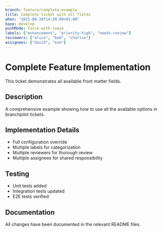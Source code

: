 ```yaml
---
branch: feature/complete-example
title: Complete ticket with all fields
when: "2025-08-20T14:30:00+01:00"
base: develop
pushMode: force-with-lease
labels: ["enhancement", "priority-high", "needs-review"]
reviewers: ["alice", "bob", "charlie"]
assignees: ["david", "eve"]
---
```


# Complete Feature Implementation

This ticket demonstrates all available front matter fields.

## Description
A comprehensive example showing how to use all the available options in branchpilot tickets.

## Implementation Details
- Full configuration override
- Multiple labels for categorization
- Multiple reviewers for thorough review
- Multiple assignees for shared responsibility

## Testing
- Unit tests added
- Integration tests updated
- E2E tests verified

## Documentation
All changes have been documented in the relevant README files.
